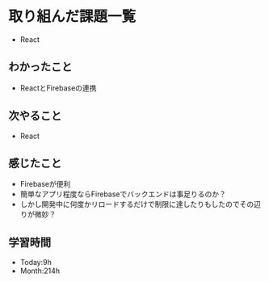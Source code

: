 # 取り組んだ課題一覧
- React
## わかったこと
- ReactとFirebaseの連携
## 次やること
- React
## 感じたこと
- Firebaseが便利
- 簡単なアプリ程度ならFirebaseでバックエンドは事足りるのか？
- しかし開発中に何度かリロードするだけで制限に達したりもしたのでその辺りが微妙？
## 学習時間
- Today:9h
- Month:214h
